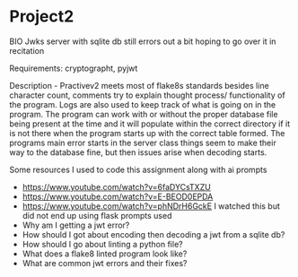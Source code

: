 # Project2
BIO Jwks server with sqlite db still errors out a bit hoping to go over it in recitation

Requirements: cryptographt, pyjwt

Description - Practivev2 meets most of flake8s standards besides line character count, comments try to explain thought process/ functionality of the program. Logs are also used to keep track of what is going on in the program. The program can work with or without the proper database file being present at the time and it will populate within the correct directory if it is not there when the program starts up with the correct table formed. The programs main error starts in the server class things seem to make their way to the database fine, but then issues arise when decoding starts.


Some resources I used to code this assignment along with ai prompts
- https://www.youtube.com/watch?v=6faDYCsTXZU
- https://www.youtube.com/watch?v=E-BEOD0EPDA
- https://www.youtube.com/watch?v=phNDrH6GckE I watched this but did not end up using flask
  prompts used
- Why am I getting a jwt error?
- How should I got about encoding then decoding a jwt from a sqlite db?
- How should I go about linting a python file?
- What does a flake8 linted program look like?
- What are common jwt errors and their fixes?
